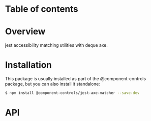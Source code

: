 # Table of contents

# Overview

jest accessibility matching utilities with deque axe.

# Installation

This package is usually installed as part of the @component-controls package, but you can also install it standalone:

```bash
$ npm install @component-controls/jest-axe-matcher --save-dev
```

# API

<react-docgen-typescript path="./src" />

